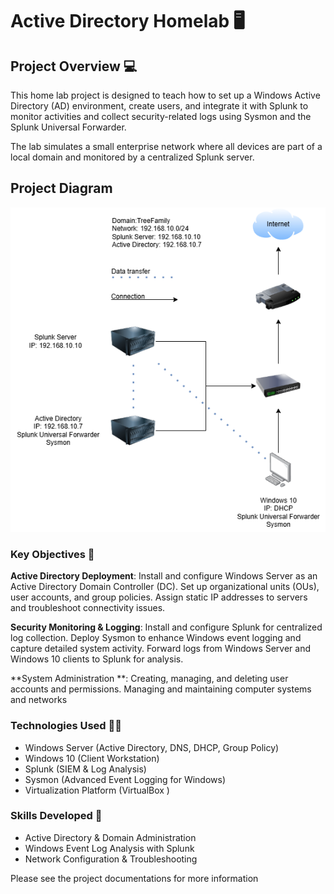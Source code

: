 # Active Directory Homelab 🖥️

## Project Overview 💻
This home lab project is designed to teach how to set up a Windows Active Directory (AD) environment, create users, and integrate it with Splunk to monitor activities and collect security-related logs using Sysmon and the Splunk Universal Forwarder.

The lab simulates a small enterprise network where all devices are part of a local domain and monitored by a centralized Splunk server.

## Project Diagram

![Diagram](https://github.com/ShermanTreeDev/Active-Directory-Simulation-Project/blob/3d606d8c457f2538603efd5797e772163e0ed1f6/Source/Home%20Lab%20Diagram.png)

### Key Objectives 🔑 
**Active Directory Deployment**: Install and configure Windows Server as an Active Directory Domain Controller (DC). Set up organizational units (OUs), user accounts, and group policies. Assign static IP addresses to servers and troubleshoot connectivity issues.

**Security Monitoring & Logging**: Install and configure Splunk for centralized log collection. Deploy Sysmon to enhance Windows event logging and capture detailed system activity. Forward logs from Windows Server and Windows 10 clients to Splunk for analysis.

**System Administration **: Creating, managing, and deleting user accounts and permissions. Managing and maintaining computer systems and networks

### Technologies Used 🧑‍💻
- Windows Server (Active Directory, DNS, DHCP, Group Policy)
- Windows 10 (Client Workstation)
- Splunk (SIEM & Log Analysis)
- Sysmon (Advanced Event Logging for Windows)
- Virtualization Platform (VirtualBox )

### Skills Developed 📖
- Active Directory & Domain Administration
- Windows Event Log Analysis with Splunk
- Network Configuration & Troubleshooting

Please see the project documentations for more information
